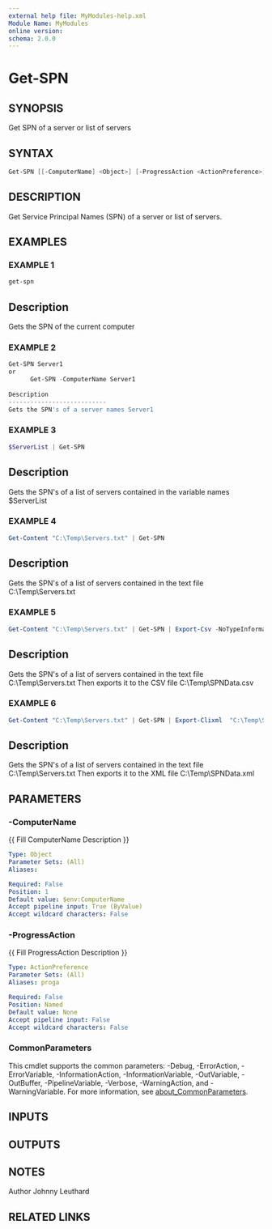```yaml
---
external help file: MyModules-help.xml
Module Name: MyModules
online version:
schema: 2.0.0
---
```


# Get-SPN

## SYNOPSIS
Get SPN of a server or list of servers

## SYNTAX

```powershell
Get-SPN [[-ComputerName] <Object>] [-ProgressAction <ActionPreference>] [<CommonParameters>]
```


## DESCRIPTION
Get Service Principal Names (SPN) of a server or list of servers.

## EXAMPLES

### EXAMPLE 1
```powershell
get-spn
```

Description
---------------------------
Gets the SPN of the current computer

### EXAMPLE 2
```powershell
Get-SPN Server1
or
      Get-SPN -ComputerName Server1
      
Description
---------------------------
Gets the SPN's of a server names Server1
```

### EXAMPLE 3
```powershell
$ServerList | Get-SPN
```

Description
---------------------------
Gets the SPN's of a list of servers contained in the variable names $ServerList

### EXAMPLE 4
```powershell
Get-Content "C:\Temp\Servers.txt" | Get-SPN
```

Description
---------------------------
Gets the SPN's of a list of servers contained in the text file C:\Temp\Servers.txt

### EXAMPLE 5
```powershell
Get-Content "C:\Temp\Servers.txt" | Get-SPN | Export-Csv -NoTypeInformation "C:\Temp\SPNData.csv"
```

Description
---------------------------
Gets the SPN's of a list of servers contained in the text file C:\Temp\Servers.txt 
      Then exports it to the CSV file C:\Temp\SPNData.csv

### EXAMPLE 6
```powershell
Get-Content "C:\Temp\Servers.txt" | Get-SPN | Export-Clixml  "C:\Temp\SPNData.xml"
```

Description
---------------------------
Gets the SPN's of a list of servers contained in the text file C:\Temp\Servers.txt 
      Then exports it to the XML file C:\Temp\SPNData.xml

## PARAMETERS

### -ComputerName
{{ Fill ComputerName Description }}

```yaml
Type: Object
Parameter Sets: (All)
Aliases:

Required: False
Position: 1
Default value: $env:ComputerName
Accept pipeline input: True (ByValue)
Accept wildcard characters: False
```

### -ProgressAction
{{ Fill ProgressAction Description }}

```yaml
Type: ActionPreference
Parameter Sets: (All)
Aliases: proga

Required: False
Position: Named
Default value: None
Accept pipeline input: False
Accept wildcard characters: False
```

### CommonParameters
This cmdlet supports the common parameters: -Debug, -ErrorAction, -ErrorVariable, -InformationAction, -InformationVariable, -OutVariable, -OutBuffer, -PipelineVariable, -Verbose, -WarningAction, and -WarningVariable. For more information, see [about_CommonParameters](http://go.microsoft.com/fwlink/?LinkID=113216).

## INPUTS

## OUTPUTS

## NOTES
Author Johnny Leuthard

## RELATED LINKS
